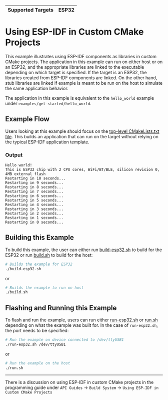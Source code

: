 | Supported Targets | ESP32 |
| ----------------- | ----- |

# Using ESP-IDF in Custom CMake Projects

This example illustrates using ESP-IDF components as libraries in custom CMake projects. The application
in this example can run on either host or on an ESP32, and the appropriate libraries are linked
to the executable depending on which target is specified. If the target is an ESP32, the libraries
created from ESP-IDF components are linked. On the other hand, stub libraries are linked if example
is meant to be run on the host to simulate the same application behavior.

The application in this example is equivalent to the `hello_world` example under `examples/get-started/hello_world`.

## Example Flow

Users looking at this example should focus on the [top-level CMakeLists.txt file](./CMakeLists.txt). This builds an
application that can run on the target without relying on the typical ESP-IDF application template.

### Output

```
Hello world!
This is ESP32 chip with 2 CPU cores, WiFi/BT/BLE, silicon revision 0, 4MB external flash
Restarting in 10 seconds...
Restarting in 9 seconds...
Restarting in 8 seconds...
Restarting in 7 seconds...
Restarting in 6 seconds...
Restarting in 5 seconds...
Restarting in 4 seconds...
Restarting in 3 seconds...
Restarting in 2 seconds...
Restarting in 1 seconds...
Restarting in 0 seconds...
```

## Building this Example

To build this example, the user can either run [build-esp32.sh](./build-esp32.sh) to build for the ESP32
or run [build.sh](./build.sh) to build for the host:

```bash
# Builds the example for ESP32
./build-esp32.sh
```

or

```bash
# Builds the example to run on host
./build.sh
```

## Flashing and Running this Example

To flash and run the example, users can run either  [run-esp32.sh](./run-esp32.sh) or [run.sh](./run.sh) depending
on what the example was built for. In the case of ``run-esp32.sh``, the port needs to be specified:

```bash
# Run the example on device connected to /dev/ttyUSB1
./run-esp32.sh /dev/ttyUSB1
```

or

```bash
# Run the example on the host
./run.sh
```

---

There is a discussion on using ESP-IDF in custom CMake projects in the programming guide under `API Guides` -> `Build System` -> `Using ESP-IDF in Custom CMake Projects`
